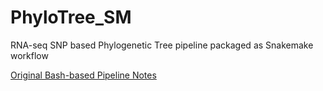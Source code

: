 # PhyloTree_SM
RNA-seq SNP based Phylogenetic Tree pipeline packaged as Snakemake workflow

[Original Bash-based Pipeline Notes](https://docs.google.com/document/d/1BgOVv_zX04O1sf_FatdRbjEjrhTxYfw8i2QTu3F1fp4/edit#heading=h.epnsuaukicdh)